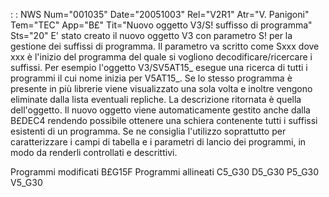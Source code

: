  :  : NWS Num="001035" Date="20051003" Rel="V2R1" Atr="V. Panigoni" Tem="TEC" App="B£" Tit="Nuovo oggetto V3/S! suffisso di programma" Sts="20"
E' stato creato il nuovo oggetto V3 con parametro S! per la gestione dei suffissi di programma.
Il parametro va scritto come Sxxx dove xxx è l'inizio del programma del quale si vogliono decodificare/ricercare i suffissi.
Per esempio l'oggetto V3/SV5AT15_ esegue una ricerca di tutti i programmi il cui nome inizia per V5AT15_. Se lo stesso programma è presente in più librerie viene visualizzato una sola volta e inoltre vengono eliminate dalla lista eventuali repliche.
La descrizione ritornata è quella dell'oggetto.
Il nuovo oggetto viene automaticamente gestito anche dalla B£DEC4 rendendo possibile ottenere una schiera contenente tutti i suffissi esistenti di un programma.
Se ne consiglia l'utilizzo soprattutto per caratterizzare i campi di tabella e i parametri di lancio
 dei programmi, in modo da renderli controllati e descrittivi.

Programmi modificati
B£G15F
Programmi allineati
C5_G30
D5_G30
P5_G30
V5_G30
